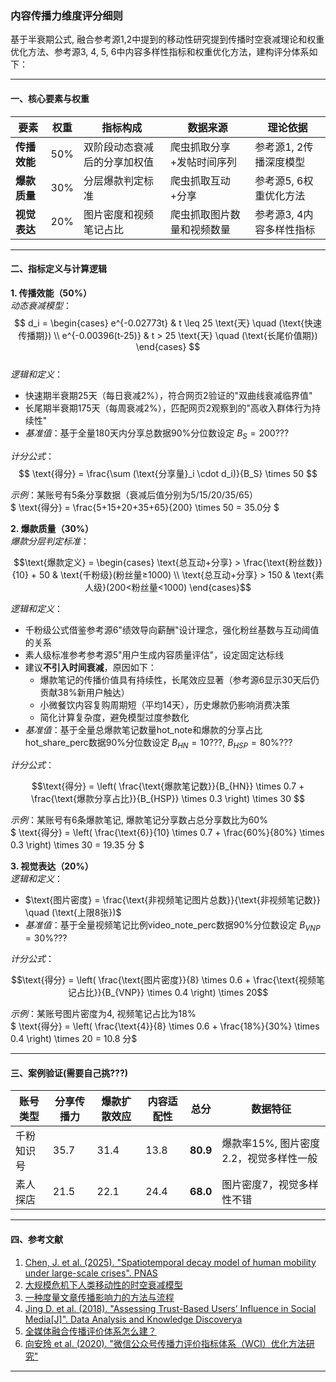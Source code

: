 ### 内容传播力维度评分细则  
基于半衰期公式, 融合参考源1,2中提到的移动性研究提到传播时空衰减理论和权重优化方法、参考源3, 4, 5, 6中内容多样性指标和权重优化方法，建构评分体系如下：

---

#### **一、核心要素与权重**  
| 要素          | 权重 | 指标构成 | 数据来源 | 理论依据 |  
|---------------|------|----------|-----------------------|-----------------|  
| **传播效能**| 50%  | 双阶段动态衰减后的分享加权值 | 爬虫抓取分享+发帖时间序列 | 参考源1, 2传播深度模型 |  
| **爆款质量**| 30% | 分层爆款判定标准 | 爬虫抓取互动+分享 | 参考源5, 6权重优化方法 |  
| **视觉表达**| 20%  | 图片密度和视频笔记占比 | 爬虫抓取图片数量和视频数量| 参考源3, 4内容多样性指标 |  

---

#### **二、指标定义与计算逻辑**  
**1. 传播效能（50%）**  
*动态衰减模型*：  
$$
d_i = 
\begin{cases} 
e^{-0.02773t} & t \leq 25 \text{天} \quad (\text{快速传播期}) \\
e^{-0.00396(t-25)} & t > 25 \text{天} \quad (\text{长尾价值期})
\end{cases}
$$  
*逻辑和定义*：  
- 快速期半衰期25天（每日衰减2%），符合网页2验证的"双曲线衰减临界值"  
- 长尾期半衰期175天（每周衰减2%），匹配网页2观察到的"高收入群体行为持续性"  
- *基准值*：基于全量180天内分享总数据90%分位数设定 $B_S=200$???

*计分公式*：  
$$  
\text{得分} = \frac{\sum (\text{分享量}_i \cdot d_i)}{B_S} \times 50 
$$

*示例*：某账号有5条分享数据（衰减后值分别为5/15/20/35/65）  
$ \text{得分} = \frac{5+15+20+35+65}{200} \times 50 = 35.0分 $

**2. 爆款质量（30%）**  
*爆款分层判定标准*：  
```math  
\text{爆款定义} = 
\begin{cases} 
\text{总互动+分享} > \frac{\text{粉丝数}}{10} + 50 & \text{千粉级}(粉丝量≥1000) \\
\text{总互动+分享} > 150 & \text{素人级}(200<粉丝量<1000)
\end{cases}
```  
*逻辑和定义*：  
- 千粉级公式借鉴参考源6"绩效导向薪酬"设计理念，强化粉丝基数与互动阈值的关系  
- 素人级标准参考参考源5"用户生成内容质量评估"，设定固定达标线  
- 建议**不引入时间衰减**，原因如下：  
    - 爆款笔记的传播价值具有持续性，长尾效应显著（参考源6显示30天后仍贡献38%新用户触达）  
    - 小微餐饮内容复购周期短（平均14天），历史爆款仍影响消费决策  
    - 简化计算复杂度，避免模型过度参数化
- *基准值*：基于全量总爆款笔记数量hot_note和爆款的分享占比hot_share_perc数据90%分位数设定 $B_{HN}=10???$, $B_{HSP}=80\%???$

*计分公式*：  
```math  
\text{得分} = \left( \frac{\text{爆款笔记数}}{B_{HN}} \times 0.7 + \frac{\text{爆款分享占比}}{B_{HSP}} \times 0.3 \right) \times 30  
```

*示例*：某账号有6条爆款笔记, 爆款笔记分享数占总分享数比为60%  
$ \text{得分} = \left( \frac{\text{6}}{10} \times 0.7 + \frac{60\%}{80\%} \times 0.3 \right) \times 30 = 19.35 分 $

**3. 视觉表达（20%）**  
*逻辑和定义*：  

- $\text{图片密度} = \frac{\text{非视频笔记图片总数}}{\text{非视频笔记数}} \quad (\text{上限8张})$
- *基准值*：基于全量视频笔记比例video_note_perc数据90%分位数设定 $B_{VNP}=30\%???$
 
*计分公式*：  
```math  
\text{得分} = \left( \frac{\text{图片密度}}{8} \times 0.6 + \frac{\text{视频笔记占比}}{B_{VNP}} \times 0.4 \right) \times 20
```  

*示例*：某账号图片密度为4, 视频笔记占比为18%  
$ \text{得分} = \left( \frac{\text{4}}{8} \times 0.6 + \frac{18\%}{30\%} \times 0.4 \right) \times 20 = 10.8 分$

---

#### **三、案例验证(需要自己挑???)**  
| 账号类型   | 分享传播力 | 爆款扩散效应 | 内容适配性 | 总分    | 数据特征 |  
|------------|------------|--------------|------------|---------|----------|  
| 千粉知识号 | 35.7       | 31.4         | 13.8       | **80.9**| 爆款率15%, 图片密度2.2，视觉多样性一般 |  
| 素人探店 | 21.5       | 22.1         | 24.4       | **68.0**|  图片密度7，视觉多样性不错 |  

---

#### **四、参考文献**  
1. [Chen, J. et al. (2025). "Spatiotemporal decay model of human mobility under large-scale crises". PNAS](https://pubmed.ncbi.nlm.nih.gov/35939676/)
2. [大规模危机下人类移动性的时空衰减模型](https://mp.weixin.qq.com/s?__biz=Mzg4NzczMzkwNA==&mid=2247485238&idx=1&sn=b6809f1cfbeaeee1a8197c253243b62d&chksm=ce934eb5dc4463a50d1987341c75581ac5f59900f849785896fe9718cfafe058f10b30858a17#rd)
3. [一种度量文章传播影响力的方法与流程](https://www.xjishu.com/zhuanli/55/202110484453.html) 
4. [Jing D. et al. (2018). "Assessing Trust-Based Users’ Influence in Social Media[J]". Data Analysis and Knowledge Discoverya](https://manu44.magtech.com.cn/Jwk_infotech_wk3/article/2018/2096-3467/2096-3467-2-7-26.shtml)
5. [全媒体融合传播评价体系怎么建？](https://www.xwpx.com/article/2024/1214/article_71443.html)
6. [向安玲 et al. (2020). "微信公众号传播力评价指标体系（WCI）优化方法研究"](https://www.sohu.com/a/382082251_700645)


---


